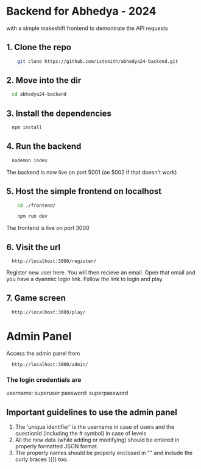 # Backend for Abhedya - 2024
with a simple makeshift frontend to demontrate the API requests

## 1. Clone the repo
```bash
    git clone https://github.com/istenith/abhedya24-backend.git
```

## 2. Move into the dir
```bash
  cd abhedya24-backend
```

## 3. Install the dependencies
```bash
  npm install
```

## 4. Run the backend 
```bash
  nodemon index
```
The backend is now live on port 5001 (oe 5002 if that doesn't work)

## 5. Host the simple frontend on localhost
```bash
    cd ./frontend/ 
```
```bash
    npm run dev
```
The frontend is live on port 3000

## 6. Visit the url
```url
  http://localhost:3000/register/
```
Register new user here. You will then recieve an email. Open that email and you have a dyanmic login link. Follow the link to login and play.

## 7. Game screen
```url
  http://localhost:3000/play/
```

# Admin Panel
Access the admin panel from
```url
  http://localhost:3000/admin/
```
### The login credentials are 
username: superuser
password: superpassword

## Important guidelines to use the admin panel
1. The 'unique identifier' is the username in case of users and the questionId (including the # symbol) in case of levels
2. All the new data (while adding or modifying) should be entered in properly formatted JSON format.
3. The property names should be properly enclosed in "" and include the curly braces ({}) too.
